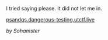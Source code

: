 I tried saying please. It did not let me in.

[psandqs.dangerous-testing.utctf.live](https://psandqs.dangerous-testing.utctf.live)

_by Sohamster_

